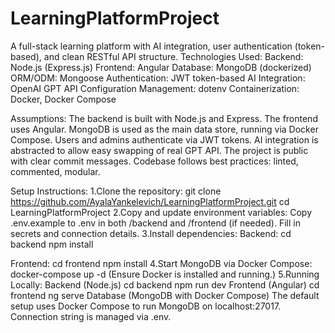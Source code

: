 # LearningPlatformProject
A full-stack learning platform with AI integration, user authentication (token-based), and clean RESTful API structure.
Technologies Used:
Backend: Node.js (Express.js)
Frontend: Angular
Database: MongoDB (dockerized)
ORM/ODM: Mongoose
Authentication: JWT token-based
AI Integration: OpenAI GPT API
Configuration Management: dotenv
Containerization: Docker, Docker Compose

Assumptions:
The backend is built with Node.js and Express.
The frontend uses Angular.
MongoDB is used as the main data store, running via Docker Compose.
Users and admins authenticate via JWT tokens.
AI integration is abstracted to allow easy swapping of real GPT API.
The project is public with clear commit messages.
Codebase follows best practices: linted, commented, modular.

Setup Instructions:
1.Clone the repository:
git clone https://github.com/AyalaYankelevich/LearningPlatformProject.git
cd LearningPlatformProject
2.Copy and update environment variables:
Copy .env.example to .env in both /backend and /frontend (if needed).
Fill in secrets and connection details.
3.Install dependencies:
Backend:
cd backend
npm install

Frontend:
cd frontend
npm install
4.Start MongoDB via Docker Compose:
docker-compose up -d   (Ensure Docker is installed and running.)
5.Running Locally:
Backend (Node.js)
cd backend
npm run dev
Frontend (Angular)
cd frontend
ng serve
Database (MongoDB with Docker Compose)
The default setup uses Docker Compose to run MongoDB on localhost:27017.
Connection string is managed via .env.
